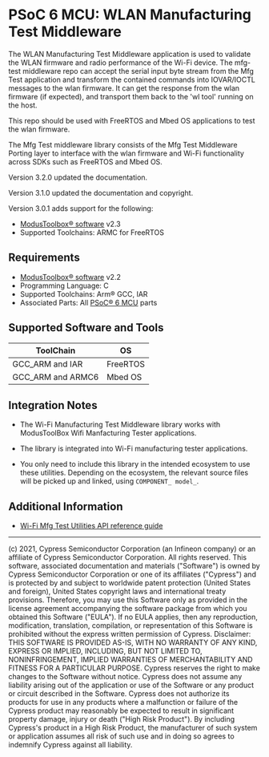 # PSoC 6 MCU: WLAN Manufacturing Test Middleware

The WLAN Manufacturing Test Middleware application is used to validate the WLAN firmware and radio performance of the Wi-Fi device. The mfg-test middleware repo can accept the serial input byte stream from the Mfg Test application and transform the contained commands into IOVAR/IOCTL messages to the wlan firmware. It can get the response from the wlan firmware (if expected), and transport them back to the 'wl tool' running on the host.

This repo should be used with FreeRTOS and Mbed OS applications to test the wlan firmware.

The Mfg Test middleware library consists of the Mfg Test Middleware Porting layer to interface with the wlan firmware and Wi-Fi functionality across SDKs such as FreeRTOS and Mbed OS.

Version 3.2.0 updated the documentation.

Version 3.1.0 updated the documentation and copyright.

Version 3.0.1 adds support for the following:
- [ModusToolbox® software](https://www.cypress.com/products/modustoolbox-software-environment) v2.3
- Supported Toolchains: ARMC for FreeRTOS


## Requirements

- [ModusToolbox® software](https://www.cypress.com/products/modustoolbox-software-environment) v2.2
- Programming Language: C
- Supported Toolchains: Arm® GCC, IAR
- Associated Parts: All [PSoC® 6 MCU](http://www.cypress.com/PSoC6) parts


## Supported Software and Tools

ToolChain     | OS
--------------|----
GCC_ARM and IAR | FreeRTOS
GCC_ARM and ARMC6 | Mbed OS|


## Integration Notes

- The Wi-Fi Manufacturing Test Middleware library works with ModusToolBox Wifi Manfacturing Tester applications.

- The library is integrated into Wi-Fi manufacturing tester applications.

- You only need to include this library in the intended ecosystem to use these utilities. Depending on the ecosystem, the relevant source files will be picked up and linked, using `COMPONENT_ model_`.


## Additional Information

- [Wi-Fi Mfg Test Utilities API reference guide](https://cypresssemiconductorco.github.io/wifi-mfg-test/api_reference_manual/html/index.html)


---
(c) 2021, Cypress Semiconductor Corporation (an Infineon company) or an affiliate of Cypress Semiconductor Corporation.  All rights reserved.
This software, associated documentation and materials ("Software") is owned by Cypress Semiconductor Corporation or one of its affiliates ("Cypress") and is protected by and subject to worldwide patent protection (United States and foreign), United States copyright laws and international treaty provisions. Therefore, you may use this Software only as provided in the license agreement accompanying the software package from which you obtained this Software ("EULA"). If no EULA applies, then any reproduction, modification, translation, compilation, or representation of this Software is prohibited without the express written permission of Cypress.
Disclaimer: THIS SOFTWARE IS PROVIDED AS-IS, WITH NO WARRANTY OF ANY KIND, EXPRESS OR IMPLIED, INCLUDING, BUT NOT LIMITED TO, NONINFRINGEMENT, IMPLIED WARRANTIES OF MERCHANTABILITY AND FITNESS FOR A PARTICULAR PURPOSE. Cypress reserves the right to make changes to the Software without notice. Cypress does not assume any liability arising out of the application or use of the Software or any product or circuit described in the Software. Cypress does not authorize its products for use in any products where a malfunction or failure of the Cypress product may reasonably be expected to result in significant property damage, injury or death ("High Risk Product"). By including Cypress's product in a High Risk Product, the manufacturer of such system or application assumes all risk of such use and in doing so agrees to indemnify Cypress against all liability.
